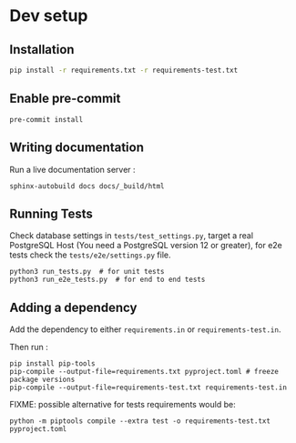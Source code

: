 # Dev setup

## Installation

```bash
pip install -r requirements.txt -r requirements-test.txt
```

## Enable pre-commit

```
pre-commit install
```

## Writing documentation

Run a live documentation server :

```
sphinx-autobuild docs docs/_build/html
```

## Running Tests

Check database settings in `tests/test_settings.py`, target a real PostgreSQL Host (You need a PostgreSQL version 12 or greater), for e2e tests check the `tests/e2e/settings.py` file.

```
python3 run_tests.py  # for unit tests
python3 run_e2e_tests.py  # for end to end tests
```

## Adding a dependency

Add the dependency to either `requirements.in` or `requirements-test.in`.

Then run :

```
pip install pip-tools
pip-compile --output-file=requirements.txt pyproject.toml # freeze package versions
pip-compile --output-file=requirements-test.txt requirements-test.in
```

FIXME: possible alternative for tests requirements would be:
```
python -m piptools compile --extra test -o requirements-test.txt pyproject.toml
```
